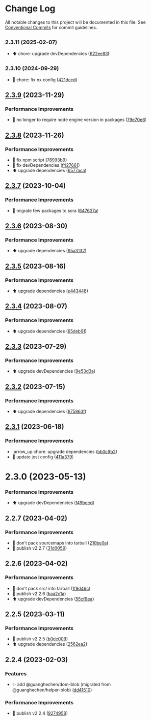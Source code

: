 # Change Log

All notable changes to this project will be documented in this file.
See [Conventional Commits](https://conventionalcommits.org) for commit guidelines.

## <small>2.3.11 (2025-02-07)</small>

* :arrow_up:  chore: upgrade devDependencies ([622ee83](https://github.com/guanghechen/react-kit/commit/622ee83))





## <small>2.3.10 (2024-09-29)</small>

* :wrench:  chore: fix nx config ([421dccd](https://github.com/guanghechen/react-kit/commit/421dccd))





## [2.3.9](https://github.com/guanghechen/react-kit/compare/@guanghechen/dom-blob@2.3.8...@guanghechen/dom-blob@2.3.9) (2023-11-29)


### Performance Improvements

* 🔧 no longer to require node engine version in packages ([79e70e6](https://github.com/guanghechen/react-kit/commit/79e70e69e8c5faf339f65e2c635a45e18863df49))





## [2.3.8](https://github.com/guanghechen/react-kit/compare/@guanghechen/dom-blob@2.3.7...@guanghechen/dom-blob@2.3.8) (2023-11-26)


### Performance Improvements

* :wrench:  fix npm script ([78993b9](https://github.com/guanghechen/react-kit/commit/78993b94a5573dcc5b6bb8acaeb995f55047e774))
* 🔧 fix devDependencies ([f427661](https://github.com/guanghechen/react-kit/commit/f42766172ab6e4c0550a4d261e7ba865ebea5f64))
* ⬆️ upgrade dependencies ([6577aca](https://github.com/guanghechen/react-kit/commit/6577aca0ddaba357eccc4cc2eab62329e8c879ea))





## [2.3.7](https://github.com/guanghechen/react-kit/compare/@guanghechen/dom-blob@2.3.6...@guanghechen/dom-blob@2.3.7) (2023-10-04)


### Performance Improvements

* :art:  migrate few packages to sora ([647637a](https://github.com/guanghechen/react-kit/commit/647637aa6fc3c3147c2b7382d5f97d5ca4121ba9))





## [2.3.6](https://github.com/guanghechen/react-kit/compare/@guanghechen/dom-blob@2.3.5...@guanghechen/dom-blob@2.3.6) (2023-08-30)


### Performance Improvements

* ⬆️ upgrade dependencies ([95a3132](https://github.com/guanghechen/react-kit/commit/95a31328273c4763ffb3d7a275496bc81512f49b))





## [2.3.5](https://github.com/guanghechen/react-kit/compare/@guanghechen/dom-blob@2.3.4...@guanghechen/dom-blob@2.3.5) (2023-08-16)


### Performance Improvements

* ⬆️ upgrade dependencies ([e443448](https://github.com/guanghechen/react-kit/commit/e4434481d1834f7567944788042ac478eb5fd503))





## [2.3.4](https://github.com/guanghechen/react-kit/compare/@guanghechen/dom-blob@2.3.3...@guanghechen/dom-blob@2.3.4) (2023-08-07)


### Performance Improvements

* ⬆️ upgrade dependencies ([85deb61](https://github.com/guanghechen/react-kit/commit/85deb61590539a1e038bbafdacbc0825e19555ff))





## [2.3.3](https://github.com/guanghechen/react-kit/compare/@guanghechen/dom-blob@2.3.2...@guanghechen/dom-blob@2.3.3) (2023-07-29)


### Performance Improvements

* ⬆️ upgrade devDependencies ([9e53d3a](https://github.com/guanghechen/react-kit/commit/9e53d3a6abdbe7a1590de360621046652ffb841c))





## [2.3.2](https://github.com/guanghechen/react-kit/compare/@guanghechen/dom-blob@2.3.1...@guanghechen/dom-blob@2.3.2) (2023-07-15)


### Performance Improvements

* ⬆️ upgrade dependencies ([875863f](https://github.com/guanghechen/react-kit/commit/875863f23880ffff41d4b8fcabd312ce5c380f77))





## [2.3.1](https://github.com/guanghechen/react-kit/compare/@guanghechen/dom-blob@2.3.0...@guanghechen/dom-blob@2.3.1) (2023-06-18)


### Performance Improvements

* :arrow_up  chore: upgrade dependencies ([bb0c9b2](https://github.com/guanghechen/react-kit/commit/bb0c9b2c439db2406520e1d340ff5ea7a5a6c187))
* 🔧 update jest config ([411a379](https://github.com/guanghechen/react-kit/commit/411a379359e3e66723f2440622b0a1bb4fe73f5f))





# 2.3.0 (2023-05-13)


### Performance Improvements

* ⬆️ upgrade devDependencies ([f49beed](https://github.com/guanghechen/react-kit/commit/f49beed06731a3329a45cdd64e3405ce109485f4))



## 2.2.7 (2023-04-02)


### Performance Improvements

* 🔧 don't pack sourcemaps into tarball ([210be0a](https://github.com/guanghechen/react-kit/commit/210be0a592d1a619907e18e55dfb83233d0ddd20))
* 🔖 publish v2.2.7 ([31d0059](https://github.com/guanghechen/react-kit/commit/31d0059087c1155f69d8f3755194ca55a5e9f374))



## 2.2.6 (2023-04-02)


### Performance Improvements

* 🔧 don't pack src/ into tarball ([1f8d46c](https://github.com/guanghechen/react-kit/commit/1f8d46cc1e8f9e6c72f41aa008d17c641c10480c))
* 🔖 publish v2.2.6 ([baa2c1a](https://github.com/guanghechen/react-kit/commit/baa2c1ac40c96ec236920380efc0deef5f19c5e5))
* ⬆️ upgrade devDependencies ([55cf6ea](https://github.com/guanghechen/react-kit/commit/55cf6ea54505d6502110903f9f511a775ef6d27d))



## 2.2.5 (2023-03-11)


### Performance Improvements

* 🔖 publish v2.2.5 ([b0dc009](https://github.com/guanghechen/react-kit/commit/b0dc009bed3b2bc9d81ffe9795f2c526da093b92))
* ⬆️ upgrade dependencies ([2562ea2](https://github.com/guanghechen/react-kit/commit/2562ea283e79bd3ce423a8405756e4afebe6f02d))



## 2.2.4 (2023-02-03)


### Features

* ✨ add @guanghechen/dom-blob (migrated from @guanghechen/helper-blob) ([dd41510](https://github.com/guanghechen/react-kit/commit/dd415109096812acec0a5f25a8fd025e12b88ae4))


### Performance Improvements

* 🔖 publish v2.2.4 ([9274958](https://github.com/guanghechen/react-kit/commit/92749589caf84112cc2bf10ea65e7d705ffef9dd))
